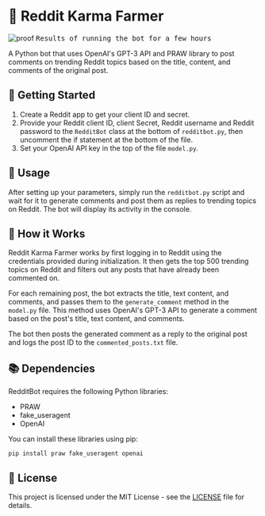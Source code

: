 # 🤖 Reddit Karma Farmer

![proof](https://github.com/Valkam-Git/Reddit-Karma-Farmer/assets/82890199/15f67b22-07cb-4af6-91ac-657e33c426dd) <kbd>Results of running the bot for a few hours</kbd>

A Python bot that uses OpenAI's GPT-3 API and PRAW library to post comments on trending Reddit topics based on the title, content, and comments of the original post.

## 🚀 Getting Started

1. Create a Reddit app to get your client ID and secret.
2. Provide your Reddit client ID, client Secret, Reddit username and Reddit password to the `RedditBot` class at the bottom of `redditbot.py`, then uncomment the if statement at the bottom of the file.
3. Set your OpenAI API key in the top of the file `model.py`.

## 📝 Usage

After setting up your parameters, simply run the `redditbot.py` script and wait for it to generate comments and post them as replies to trending topics on Reddit. The bot will display its activity in the console.

## 🤖 How it Works

Reddit Karma Farmer works by first logging in to Reddit using the credentials provided during initialization. It then gets the top 500 trending topics on Reddit and filters out any posts that have already been commented on.

For each remaining post, the bot extracts the title, text content, and comments, and passes them to the `generate_comment` method in the `model.py` file. This method uses OpenAI's GPT-3 API to generate a comment based on the post's title, text content, and comments.

The bot then posts the generated comment as a reply to the original post and logs the post ID to the `commented_posts.txt` file.

## 📚 Dependencies

RedditBot requires the following Python libraries:

- PRAW
- fake_useragent
- OpenAI

You can install these libraries using pip:

```
pip install praw fake_useragent openai
```

## 📝 License

This project is licensed under the MIT License - see the [LICENSE](LICENSE) file for details.
